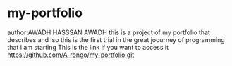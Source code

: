 # my-portfolio
author:AWADH HASSSAN AWADH
this is a project of my portfolio that describes and lso this is the first trial in the great joourney of programming that i am starting
This is the link if you want to access it https://github.com/A-rongo/my-portfolio.git


